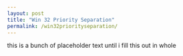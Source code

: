 ```yaml
---
layout: post
title: "Win 32 Priority Separation"
permalink: /win32priorityseparation/
---
```

this is a bunch of placeholder text until i fill this out in whole
